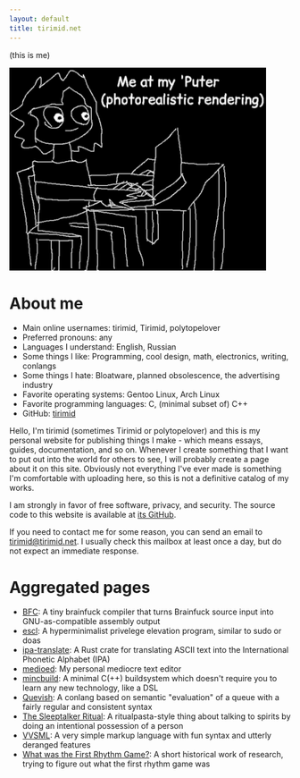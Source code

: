 ```yaml
---
layout: default
title: tirimid.net
---
```


(this is me)

![](res/meatmyputer.png)

# About me

* Main online usernames: tirimid, Tirimid, polytopelover
* Preferred pronouns: any
* Languages I understand: English, Russian
* Some things I like: Programming, cool design, math, electronics, writing,
  conlangs
* Some things I hate: Bloatware, planned obsolescence, the advertising industry
* Favorite operating systems: Gentoo Linux, Arch Linux
* Favorite programming languages: C, (minimal subset of) C++
* GitHub: [tirimid](https://github.com/tirimid)

Hello, I'm tirimid (sometimes Tirimid or polytopelover) and this is my personal
website for publishing things I make - which means essays, guides,
documentation, and so on. Whenever I create something that I want to put out
into the world for others to see, I will probably create a page about it on this
site. Obviously not everything I've ever made is something I'm comfortable with
uploading here, so this is not a definitive catalog of my works.

I am strongly in favor of free software, privacy, and security. The source code
to this website is available at [its GitHub](https://github.com/tirimid/tirimid.net).

If you need to contact me for some reason, you can send an email to
tirimid@tirimid.net. I usually check this mailbox at least once a day, but do
not expect an immediate response.

# Aggregated pages

* [BFC](tirimid/bfc.md): A tiny brainfuck compiler that turns Brainfuck source
  input into GNU-as-compatible assembly output
* [escl](tirimid/escl.md): A hyperminimalist privelege elevation program,
  similar to sudo or doas
* [ipa-translate](tirimid/ipa-translate.md): A Rust crate for translating ASCII
  text into the International Phonetic Alphabet (IPA)
* [medioed](tirimid/medioed.md): My personal mediocre text editor
* [mincbuild](tirimid/mincbuild.md): A minimal C(++) buildsystem which doesn't
  require you to learn any new technology, like a DSL
* [Quevish](tirimid/quevish.md): A conlang based on semantic "evaluation" of a
  queue with a fairly regular and consistent syntax
* [The Sleeptalker Ritual](tirimid/sleeptalkerritual.md): A ritualpasta-style
  thing about talking to spirits by doing an intentional possession of a person
* [VVSML](tirimid/vvsml.md): A very simple markup language with fun syntax and
  utterly deranged features
* [What was the First Rhythm Game?](tirimid/firstrg.md): A short historical work
  of research, trying to figure out what the first rhythm game was
